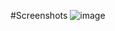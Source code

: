 #Screenshots
![image](https://github.com/Siddhantadhikari16/SatatAssignment/assets/80845916/d2a895d0-e656-4742-b09a-63cd4758ae4d)



